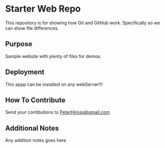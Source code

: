 # Starter Web Repo

This repository is for showing how Git and GitHub work.
Specifically so we can show file differences.

## Purpose

Sample website with plenty of files for demos.

## Deployment

This appp can be installed on any webServer!!! 

## How To Contribute

Send your contibutions to PeterHiross@gmail.com

## Additional Notes

Any addition notes goes here